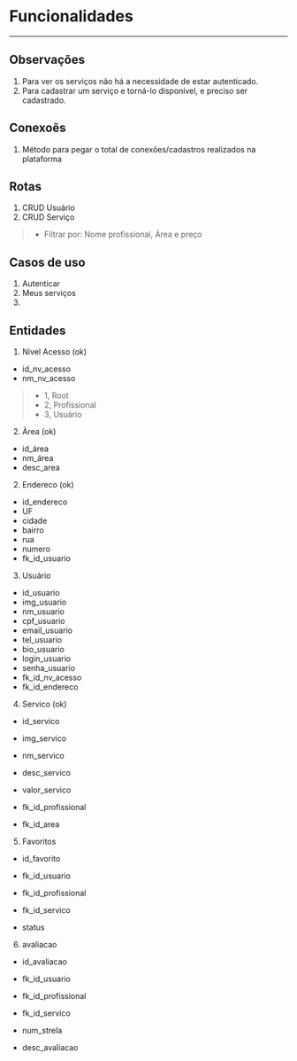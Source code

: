 # Funcionalidades
---
## Observações
1. Para ver os serviços não há a necessidade de estar autenticado.
2. Para cadastrar um serviço e torná-lo disponível, e preciso ser cadastrado.

## Conexoẽs
1. Método para pegar o total de conexões/cadastros realizados na plataforma

## Rotas
1. CRUD Usuário
2. CRUD Serviço
> - Filtrar por: Nome profissional, Área e preço

## Casos de uso
1. Autenticar
2. Meus serviços
3. 


## Entidades

1. Nivel Acesso  (ok)
 - id_nv_acesso
 - nm_nv_acesso 
 > - 1, Root
 > - 2, Profissional
 > - 3, Usuário

2. Àrea (ok)
 - id_área 
 - nm_área 
 - desc_area

2. Endereco (ok)
 - id_endereco
 - UF
 - cidade
 - bairro
 - rua
 - numero
 - fk_id_usuario

3. Usuário
 - id_usuario
 - img_usuario
 - nm_usuario
 - cpf_usuario
 - email_usuario
 - tel_usuario
 - bio_usuario
 - login_usuario
 - senha_usuario
 - fk_id_nv_acesso 
 - fk_id_endereco

4. Servico (ok)
 - id_servico
 - img_servico
 - nm_servico
 - desc_servico
 - valor_servico

 - fk_id_profissional
 - fk_id_area

5. Favoritos
 - id_favorito
 - fk_id_usuario
 - fk_id_profissional 
 - fk_id_servico 
 
 - status

6. avaliacao
 - id_avaliacao
 - fk_id_usuario
 - fk_id_profissional
 - fk_id_servico

 - num_strela
 - desc_avaliacao


